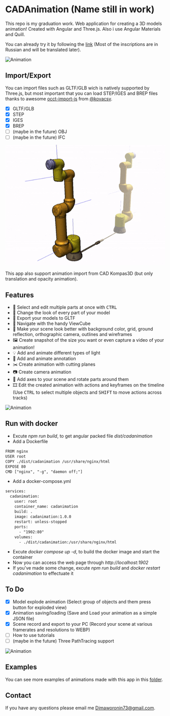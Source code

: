 # CADAnimation (Name still in work)

This repo is my graduation work. Web application for creating a 3D models animation! Created with Angular and Three.js. Also i use Angular Materials and Quill.

You can already try it by following the [link](https://cad-animation.vercel.app/) (Most of the inscriptions are in Russian and will be translated later).

![Animation](readme/Кран%20анимация%20loosyMax.gif)

## Import/Export

You can import files such as GLTF/GLB wich is natively supported by Three.js, but most important that you can load STEP/IGES and BREP files thanks to awesome [occt-import-js](https://github.com/kovacsv/occt-import-js) from [@kovacsv](https://github.com/kovacsv).
- [x] GLTF/GLB
- [x] STEP
- [x] IGES
- [x] BREP
- [ ] (maybe in the future) OBJ
- [ ] (maybe in the future) IFC

![Animation](readme/Анимация%20осей%20роборука.gif) 

This app also support animation import from CAD Kompas3D (but only translation and opacity animation).

## Features
- :muscle: Select and edit multiple parts at once with <kbd>CTRL</kbd>
- :art: Change the look of every part of your model
- :floppy_disk: Export your models to GLTF
- :ice_cube: Navigate with the handy ViewCube
- :city_sunset: Make your scene look better with background color, grid, ground reflection, orthographic camera, outlines and wireframes
- :framed_picture: Create snapshot of the size you want or even capture a video of your animation!
- :bulb: Add and animate different types of light
- :speech_balloon: Add and animate annotation
- :scissors: Create animation with cutting planes
- :camera: Create camera animation
- :milky_way: Add axes to your scene and rotate parts around them
- :film_strip: Edit the created animation with actions and keyframes on the timeline (Use <kbd>CTRL</kbd> to select multiple objects and <kbd>SHIFT</kbd> to move actions across tracks)

![Animation](readme/Анимация%20разлёта%20и%20поворотом%20камеры.gif)

## Run with docker
- Excute _npm run build_, to get angular packed file _dist/cadanimation_
- Add a Dockerfile
```
FROM nginx
USER root
COPY ./dist/cadanimation /usr/share/nginx/html
EXPOSE 80
CMD ["nginx", "-g", "daemon off;"]
```
- Add a docker-compose.yml
```
services:
  cadanimation:
    user: root
    container_name: cadanimation
    build: .
    image: cadanimation:1.0.0
    restart: unless-stopped
    ports:
      - "1902:80"
    volumes:
      - ./dist/cadanimation:/usr/share/nginx/html
```
- Excute _docker compose up -d_, to build the docker image and start the container
- Now you can access the web page through _http://localhost:1902_
- If you've made some change, excute _npm run build_ and _docker restart cadanimation_ to effectuate it

## To Do
- [x] Model explode animation (Select group of objects and them press button for exploded view)
- [x] Animation saving/loading (Save and Load your animation as a simple JSON file)
- [x] Scene record and export to your PC (Record your scene at various framerates and resolutions to WEBP)
- [ ] How to use tutorials
- [ ] (maybe in the future) Three PathTracing support

![Animation](readme/Анимация%20разрезов.gif)

## Examples

You can see more examples of animations made with this app in this [folder](readme/).

## Contact
If you have any questions please email me Dimaworonin73@gmail.com.
